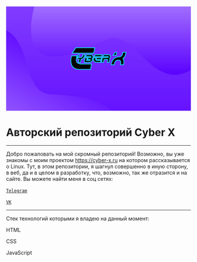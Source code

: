 <code>![Logo](/Logo%20Cyber%20X.jpg "Cyber X")</code> 

# Авторский репозиторий Cyber X

***
Добро пожаловать на мой скромный репозиторий! Возможно, вы уже знакомы с моим проектом https://cyber-x.ru на котором рассказывается о Linux. Тут, в этом репозитории, я шагнул совершенно в иную сторону, в веб, да и в целом в разработку, что, возможно, так же отразится и на сайте. 
Вы можете найти меня в соц сетях:

<code>[Telegram](https://t.me/Cyber_X_Linux)
</code>

<code>[VK](https://vk.com/cyber_x_corp)
</code>
***
Стек технологий которыми я владею на данный момент:

HTML

CSS

JavaScript